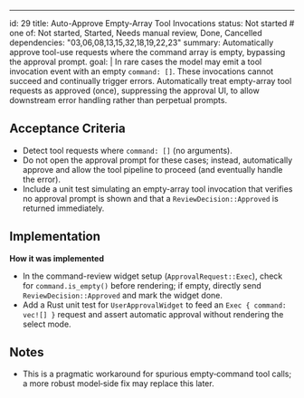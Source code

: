 ---
id: 29
title: Auto-Approve Empty-Array Tool Invocations
status: Not started  # one of: Not started, Started, Needs manual review, Done, Cancelled
dependencies: "03,06,08,13,15,32,18,19,22,23"
summary: Automatically approve tool-use requests where the command array is empty, bypassing the approval prompt.
goal: |
  In rare cases the model may emit a tool invocation event with an empty `command: []`.  These invocations cannot succeed and continually trigger errors.  Automatically treat empty-array tool requests as approved (once), suppressing the approval UI, to allow downstream error handling rather than perpetual prompts.

## Acceptance Criteria

- Detect tool requests where `command: []` (no arguments).
- Do not open the approval prompt for these cases; instead, automatically approve and allow the tool pipeline to proceed (and eventually handle the error).
- Include a unit test simulating an empty-array tool invocation that verifies no approval prompt is shown and that a `ReviewDecision::Approved` is returned immediately.

## Implementation

**How it was implemented**  
- In the command-review widget setup (`ApprovalRequest::Exec`), check for `command.is_empty()` before rendering; if empty, directly send `ReviewDecision::Approved` and mark the widget done.
- Add a Rust unit test for `UserApprovalWidget` to feed an `Exec { command: vec![] }` request and assert automatic approval without rendering the select mode.

## Notes

- This is a pragmatic workaround for spurious empty‑command tool calls; a more robust model‑side fix may replace this later.
